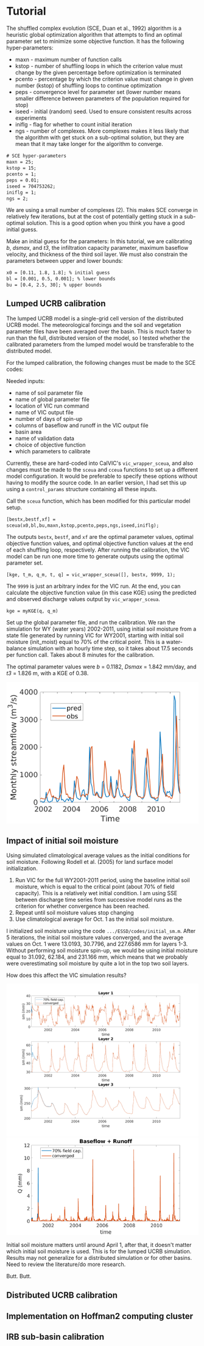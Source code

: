 # Tutorial

The shuffled complex evolution (SCE, Duan et al., 1992) algorithm is a heuristic global optimization algorithm that attempts to find an optimal parameter set to minimize some objective function. It has the following hyper-parameters:

* maxn - maximum number of function calls
* kstop - number of shuffling loops in which the criterion value must change by the given percentage before optimization is terminated
* pcento - percentage by which the criterion value must change in given number (kstop) of shuffling loops to continue optimization
* peps - convergence level for parameter set (lower number means smaller difference between parameters of the population required for stop)
* iseed - initial (random) seed. Used to ensure consistent results across experiments
* iniflg - flag for whether to count initial iteration
* ngs - number of complexes. More complexes makes it less likely that the algorithm with get stuck on a sub-optimal solution, but they are mean that it may take longer for the algorithm to converge.

```
# SCE hyper-parameters
maxn = 25;
kstop = 15; 
pcento = 1; 
peps = 0.01; 
iseed = 704753262; 
iniflg = 1; 
ngs = 2;
```

We are using a small number of complexes (2). This makes SCE converge in relatively few iterations, but at the cost of potentially getting stuck in a sub-optimal solution. This is a good option when you think you have a good initial guess.

Make an initial guess for the parameters: In this tutorial, we are calibrating *b*, *dsmax*, and *t3*, the infiltration capacity parameter, maximum baseflow velocity, and thickness of the third soil layer. We must also constrain the parameters between upper and lower bounds:

```
x0 = [0.11, 1.8, 1.8]; % initial guess
bl = [0.001, 0.5, 0.001]; % lower bounds
bu = [0.4, 2.5, 30]; % upper bounds
```

## Lumped UCRB calibration

The lumped UCRB model is a single-grid cell version of the distributed UCRB model. The meteorological forcings and the soil and vegetation parameter files have been averaged over the basin. This is much faster to run than the full, distributed version of the model, so I tested whether the calibrated parameters from the lumped model would be transferable to the distributed model.

For the lumped calibration, the following changes must be made to the SCE codes: 

Needed inputs: 
* name of soil parameter file
* name of global parameter file
* location of VIC run command
* name of VIC output file
* number of days of spin-up
* columns of baseflow and runoff in the VIC output file
* basin area
* name of validation data
* choice of objective function
* which parameters to calibrate

Currently, these are hard-coded into CalVIC's `vic_wrapper_sceua`, and also changes must be made to the `sceua` and `cceua` functions to set up a different model configuration. It would be preferable to specify these options without having to modify the source code. In an earlier version, I had set this up using a `control_params` structure containing all these inputs.

Call the `sceua` function, which has been modified for this particular model setup. 

```
[bestx,bestf,xf] = sceua(x0,bl,bu,maxn,kstop,pcento,peps,ngs,iseed,iniflg);
```

The outputs `bestx`, `bestf`, and `xf` are the optimal parameter values, optimal objective function values, and optimal objective function values at the end of each shuffling loop, respectively. After running the calibration, the VIC model can be run one more time to generate outputs using the optimal parameter set.

```
[kge, t_m, q_m, t, q] = vic_wrapper_sceua([], bestx, 9999, 1);
```

The `9999` is just an arbitrary index for the VIC run. At the end, you can calculate the objective function value (in this case KGE) using the predicted and observed discharge values output by `vic_wrapper_sceua`. 

```
kge = myKGE(q, q_m)
```

Set up the global parameter file, and run the calibration. We ran the simulation for WY (water years) 2002-2011, using initial soil moisture from a state file generated by running VIC for WY2001, starting with initial soil moisture (init_moist) equal to 70% of the critical point. This is a water-balance simulation with an hourly time step, so it takes about 17.5 seconds per function call. Takes about 8 minutes for the calibration.

The optimal parameter values were *b* = 0.1182, *Dsmax* = 1.842 mm/day, and *t3* = 1.826 m, with a KGE of 0.38.

![Plot of the simulated and observed discharge](/img/pred_v_obs_cal.png)

## Impact of initial soil moisture

Using simulated climatological average values as the initial conditions for soil moisture. Following Rodell et al. (2005) for land surface model initialization. 

1. Run VIC for the full WY2001-2011 period, using the baseline initial soil moisture, which is equal to the critical point (about 70% of field capacity). This is a relatively wet initial condition. I am using SSE between discharge time series from successive model runs as the criterion for whether convergence has been reached.
1. Repeat until soil moisture values stop changing
1. Use climatological average for Oct. 1 as the initial soil moisture.

I initialized soil moisture using the code `.../ESSD/codes/initial_sm.m`. After 5 iterations, the initial soil moisture values converged, and the average values on Oct. 1 were 13.0193, 30.7796, and 227.6586 mm for layers 1-3. Without performing soil moisture spin-up, we would be using initial moisture equal to 31.092, 62.184, and 231.166 mm, which means that we probably were overestimating soil moisture by quite a lot in the top two soil layers.

How does this affect the VIC simulation results?

![plot of soil moisture](/docs/img/soil_moisture_spinup.png)
![plot of discharge](/docs/img/q_spinup.png)

Initial soil moisture matters until around April 1, after that, it doesn't matter which initial soil moisture is used. This is for the lumped UCRB simulation. Results may not generalize for a distributed simulation or for other basins. Need to review the literature/do more research.

Butt. Butt.

## Distributed UCRB calibration

## Implementation on Hoffman2 computing cluster

## IRB sub-basin calibration